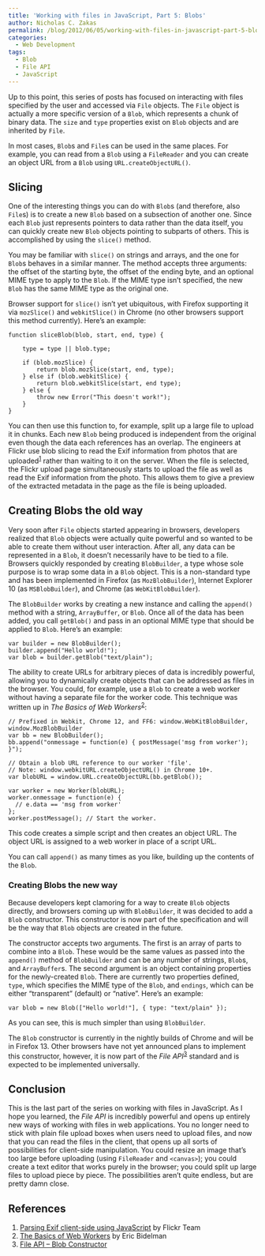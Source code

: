 ```yaml
---
title: 'Working with files in JavaScript, Part 5: Blobs'
author: Nicholas C. Zakas
permalink: /blog/2012/06/05/working-with-files-in-javascript-part-5-blobs/
categories:
  - Web Development
tags:
  - Blob
  - File API
  - JavaScript
---
```

Up to this point, this series of posts has focused on interacting with files specified by the user and accessed via `File` objects. The `File` object is actually a more specific version of a `Blob`, which represents a chunk of binary data. The `size` and `type` properties exist on `Blob` objects and are inherited by `File`.

In most cases, `Blob`s and `File`s can be used in the same places. For example, you can read from a `Blob` using a `FileReader` and you can create an object URL from a `Blob` using `URL.createObjectURL()`.

## Slicing

One of the interesting things you can do with `Blob`s (and therefore, also `File`s) is to create a new `Blob` based on a subsection of another one. Since each `Blob` just represents pointers to data rather than the data itself, you can quickly create new `Blob` objects pointing to subparts of others. This is accomplished by using the `slice()` method.

You may be familiar with `slice()` on strings and arrays, and the one for `Blob`s behaves in a similar manner. The method accepts three arguments: the offset of the starting byte, the offset of the ending byte, and an optional MIME type to apply to the `Blob`. If the MIME type isn&#8217;t specified, the new `Blob` has the same MIME type as the original one.

Browser support for `slice()` isn&#8217;t yet ubiquitous, with Firefox supporting it via `mozSlice()` and `webkitSlice()` in Chrome (no other browsers support this method currently). Here&#8217;s an example:

    function sliceBlob(blob, start, end, type) {
    
        type = type || blob.type;
    
        if (blob.mozSlice) {
            return blob.mozSlice(start, end, type);
        } else if (blob.webkitSlice) {
            return blob.webkitSlice(start, end type);
        } else {
            throw new Error("This doesn't work!");
        }
    }

You can then use this function to, for example, split up a large file to upload it in chunks. Each new `Blob` being produced is independent from the original even though the data each references has an overlap. The engineers at Flickr use blob slicing to read the Exif information from photos that are uploaded<sup>[1]</sup> rather than waiting to it on the server. When the file is selected, the Flickr upload page simultaneously starts to upload the file as well as read the Exif information from the photo. This allows them to give a preview of the extracted metadata in the page as the file is being uploaded.

## Creating Blobs the old way

Very soon after `File` objects started appearing in browsers, developers realized that `Blob` objects were actually quite powerful and so wanted to be able to create them without user interaction. After all, any data can be represented in a `Blob`, it doesn&#8217;t necessarily have to be tied to a file. Browsers quickly responded by creating `BlobBuilder`, a type whose sole purpose is to wrap some data in a `Blob` object. This is a non-standard type and has been implemented in Firefox (as `MozBlobBuilder`), Internet Explorer 10 (as `MSBlobBuilder`), and Chrome (as `WebKitBlobBuilder`).

The `BlobBuilder` works by creating a new instance and calling the `append()` method with a string, `ArrayBuffer`, or `Blob`. Once all of the data has been added, you call `getBlob()` and pass in an optional MIME type that should be applied to `Blob`. Here&#8217;s an example:

    var builder = new BlobBuilder();
    builder.append("Hello world!");
    var blob = builder.getBlob("text/plain");
    

The ability to create URLs for arbitrary pieces of data is incredibly powerful, allowing you to dynamically create objects that can be addressed as files in the browser. You could, for example, use a `Blob` to create a web worker without having a separate file for the worker code. This technique was written up in <cite>The Basics of Web Workers</cite><sup>[2]</sup>:

    // Prefixed in Webkit, Chrome 12, and FF6: window.WebKitBlobBuilder, window.MozBlobBuilder
    var bb = new BlobBuilder();
    bb.append("onmessage = function(e) { postMessage('msg from worker'); }");
    
    // Obtain a blob URL reference to our worker 'file'.
    // Note: window.webkitURL.createObjectURL() in Chrome 10+.
    var blobURL = window.URL.createObjectURL(bb.getBlob());
    
    var worker = new Worker(blobURL);
    worker.onmessage = function(e) {
      // e.data == 'msg from worker'
    };
    worker.postMessage(); // Start the worker.

This code creates a simple script and then creates an object URL. The object URL is assigned to a web worker in place of a script URL. 

You can call `append()` as many times as you like, building up the contents of the `Blob`. 

### Creating Blobs the new way

Because developers kept clamoring for a way to create `Blob` objects directly, and browsers coming up with `BlobBuilder`, it was decided to add a `Blob` constructor. This constructor is now part of the specification and will be the way that `Blob` objects are created in the future.

The constructor accepts two arguments. The first is an array of parts to combine into a `Blob`. These would be the same values as passed into the `append()` method of `BlobBuilder` and can be any number of strings, `Blob`s, and `ArrayBuffer`s. The second argument is an object containing properties for the newly-created `Blob`. There are currently two properties defined, `type`, which specifies the MIME type of the `Blob`, and `endings`, which can be either &#8220;transparent&#8221; (default) or &#8220;native&#8221;. Here&#8217;s an example:

    var blob = new Blob(["Hello world!"], { type: "text/plain" });
    

As you can see, this is much simpler than using `BlobBuilder`.

The `Blob` constructor is currently in the nightly builds of Chrome and will be in Firefox 13. Other browsers have not yet announced plans to implement this constructor, however, it is now part of the <cite>File API</cite><sup>[3]</sup> standard and is expected to be implemented universally.

## Conclusion

This is the last part of the series on working with files in JavaScript. As I hope you learned, the <cite>File API</cite> is incredibly powerful and opens up entirely new ways of working with files in web applications. You no longer need to stick with plain file upload boxes when users need to upload files, and now that you can read the files in the client, that opens up all sorts of possibilities for client-side manipulation. You could resize an image that&#8217;s too large before uploading (using `FileReader` and `<canvas>`); you could create a text editor that works purely in the browser; you could split up large files to upload piece by piece. The possibilities aren&#8217;t quite endless, but are pretty damn close.

## References

  1. [Parsing Exif client-side using JavaScript][1] by Flickr Team
  2. [The Basics of Web Workers][2] by Eric Bidelman
  3. [File API &#8211; Blob Constructor][3]

 [1]: http://code.flickr.com/blog/2012/06/01/parsing-exif-client-side-using-javascript-2/
 [2]: http://www.html5rocks.com/en/tutorials/workers/basics/
 [3]: http://dev.w3.org/2006/webapi/FileAPI/#constructorBlob
